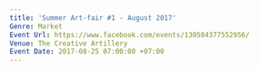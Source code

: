 ```yaml
---
title: 'Summer Art-fair #1 - August 2017'
Genre: Market
Event Url: https://www.facebook.com/events/130584377552956/
Venue: The Creative Artillery
Event Date: 2017-08-25 07:00:00 +07:00
---
```


